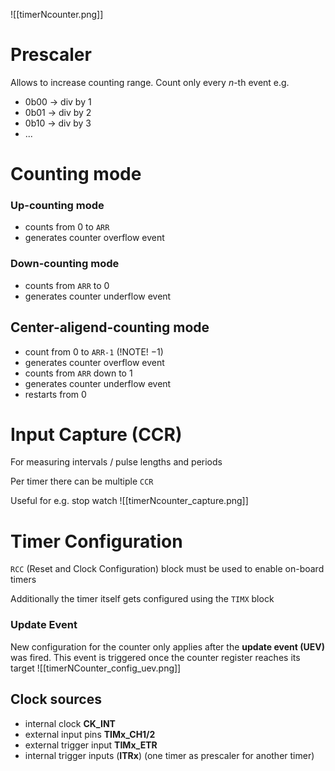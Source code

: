 ![[timerNcounter.png]]


# Prescaler

Allows to increase counting range.
Count only every $n$-th event e.g. 
- 0b00 -> div by 1
- 0b01 -> div by 2
- 0b10 -> div by 3
- ...


# Counting mode

### Up-counting mode

- counts from $0$ to `ARR` 
- generates counter overflow event



### Down-counting mode

- counts from `ARR` to $0$
- generates counter underflow event

## Center-aligend-counting mode

- count from $0$ to `ARR-1` (!NOTE! $-1$)
- generates counter overflow event
- counts from `ARR` down to $1$
- generates counter underflow event
- restarts from $0$



# Input Capture (CCR)

For measuring intervals / pulse lengths and periods

Per timer there can be multiple `CCR`

Useful for e.g. stop watch
![[timerNcounter_capture.png]]




# Timer Configuration

`RCC` (Reset and Clock Configuration) block must be used to enable on-board timers

Additionally the timer itself gets configured using the `TIMX` block



### Update Event

New configuration for the counter only applies after the **update event (UEV)** was fired.
This event is triggered once the counter register reaches its target
![[timerNCounter_config_uev.png]]



## Clock sources


- internal clock **CK_INT**
- external input pins **TIMx_CH1/2**
- external trigger input **TIMx_ETR**
- internal trigger inputs (**ITRx**)
	(one timer as prescaler for another timer)